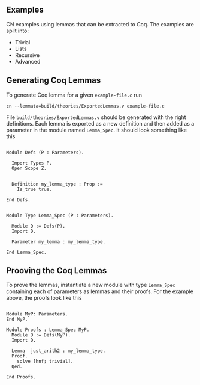## Examples

CN examples using lemmas that can be extracted to Coq. The examples are split into:

- Trivial
- Lists
- Recursive
- Advanced

## Generating Coq Lemmas 

To generate Coq lemma for a given `example-file.c` run

```
cn --lemmata=build/theories/ExportedLemmas.v example-file.c
```

File `build/theories/ExportedLemmas.v` should be generated with the
right definitions. Each lemma is exported as a new definition and then
added as a parameter in the module named `Lemma_Spec`. It should look
something like this

```

Module Defs (P : Parameters).

  Import Types P.
  Open Scope Z.


  Definition my_lemma_type : Prop :=
    Is_true true.

End Defs.


Module Type Lemma_Spec (P : Parameters).

  Module D := Defs(P).
  Import D.

  Parameter my_lemma : my_lemma_type.

End Lemma_Spec.
```

## Prooving the Coq Lemmas

To prove the lemmas, instantiate a new module with type `Lemma_Spec` containing each of parameters as lemmas and their proofs. For the example above, the proofs look like this

```

Module MyP: Parameters.
End MyP.

Module Proofs : Lemma_Spec MyP.
  Module D := Defs(MyP).
  Import D.

  Lemma  just_arith2 : my_lemma_type.
  Proof.
    solve [hnf; trivial].
  Qed.

End Proofs.
  
```
